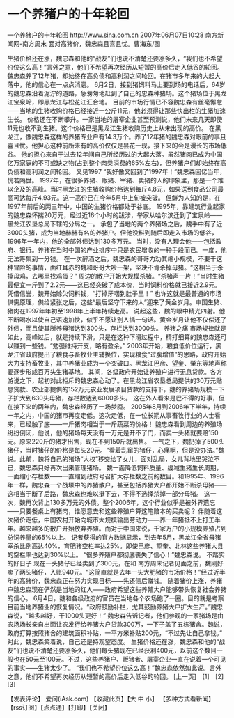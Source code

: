 # 一个养猪户的十年轮回

一个养猪户的十年轮回
http://www.sina.com.cn 2007年06月07日10:28 南方新闻网-南方周末
面对高猪价，魏忠森且喜且忧。曹海东/图

生猪价格还在涨，魏忠森和他的“战友”们也说不清楚还要涨多久，“我们也不希望价位这么高！”言外之意，他们不希望再次经历从短暂的高价后走入低谷的轮回。
魏忠森养了12年猪，却始终在高负债和高利润之间轮回。在猪市多年来的大起大落中，他的信心在一点点消磨。
6月2日，接到猪饲料马上要到场的电话后，64岁的魏忠森沿着泥泞的道路，急匆匆地赶到了自己的忠森种猪场。这个猪场位于黑龙江宝泉岭，即黑龙江与松花江汇合地。
目前的市场行情已不容魏忠森有丝毫懈怠——当地的生猪收购价格已经接近一公斤11元，他必须得让那些快出栏的生猪加速生长。
价格还在不断攀升。一家当地的屠宰企业甚至预测说，他们未来几天即使11元也收不到生猪。这个价格已是黑龙江生猪收购历史上从未出现的高价。
在黑龙江，像魏忠森这样的养猪专业户有14.3万个。养了12年猪的魏忠森对眼前的事且喜且忧。他担心这种前所未有的高价仅仅是昙花一现，接下来的会是漫长的市场低谷。
他的担心来自于过去12年间自己所经历过的大起大落。虽然猪肉已成为中国亿万家庭的不可或缺之物(占到整个肉类消费的65%左右)，但养猪户们却始终在高负债和高利润之间轮回。
又见1997
“我好像又回到了1997年！”魏忠森回忆当年，恍若隔世。
1997年，在很多养猪、贩猪、宰猪、卖猪的人的印象里，那是一个难以企及的高峰。当时黑龙江的生猪收购价格达到每斤4.8元，如果送到食品公司最高可达每斤4.93元。这一高价已在今年5月中上旬被突破。
但鲜为人知的是，在1997年前后的两三年中，中国的生猪价格都处于谷底。
1995年，靠建筑行业起家的魏忠森怀揣20万元，经过近16个小时的跋涉，举家从哈尔滨迁到了宝泉岭——黑龙江农垦总局下辖的分局之一。
承包了当地的两个养猪场之后，魏手中有了近3000头猪，成为当地赫赫有名的养猪户。但他没料到随后即走入市场的低谷，1996年一年内，他的全部外债达到130多万元。
当时，没有人理会他——包括政府、银行。养猪在当时中国的产业排序中只是农民增收的一种手段而已。一度，他无法筹集到一分钱。
在一次醉酒之后，魏忠森的哥哥力劝其缩小规模，不要干这种冒险的事情，面红耳赤的魏和哥哥大吵一架，坚决不肯杀掉母猪。“这相当于杀掉母鸡，去哪里找鸡蛋？”
周边的散户开始大规模杀猪。“杀猪声一片！”当时生猪最便宜一斤到了2.2元——这已经突破了成本价，当时饲料价格就已接近2.9元。
凭借信誉，魏开始赊欠饲料钱，“打掉牙咽到肚子里！”
也许这就是最普通的市场供需原理，供给紧张之后，这些“最后坚守下来的人”迎来了黄金岁月。中国生猪、猪肉在1997年年初至1998年上半年持续走高。
说起这些，魏的眼中精光四射。他不断喝水以使自己语速加快，似乎不愿让别人插一句话。黄金岁月让他不仅偿还了外债，而且使其所养母猪达到300头，存栏达到3000头。
养猪之痛
市场规律就是如此，高峰过后，就是持续下滑。只是在这种下滑过程中，精打细算的魏忠森还可以赚到一些钱。“勉强维持开支，略有盈余。”
2003年开始，粮食低价位运行，黑龙江省政府提出了粮食与畜牧业主辅换位，实现粮食“过腹增值”的思路，政府开始大力支持畜牧业，其中养猪业成为一个突破口。黑龙江巴彦、望奎、肇东等地声称要逐步形成百万头生猪基地。
其间，各级政府开始让养殖户进行无息贷款。各方游说之下，起初对此拒斥的魏忠森心动了。在黑龙江省农垦总局提供的30万元贴息贷款、农业部提供的152万元农业发展项目贷款的支持下，魏的养猪场规模一下子扩大到630头母猪，存栏数达到6000多头。
这在外人看来是巴不得的好事，但在接下来的两年内，魏忠森经历了一场梦魇。
2005年8月到2006年下半年，持续一年之内，中国的猪市再度走低。这次走低，在一位长期从事畜牧行业的人士看来，已经触了底——一斤猪肉相当于一斤蔬菜的价格！
魏忠森看到周边的养殖场纷纷倒闭，他说，他的猪场每天没有一万元是开不了门，而卖一头猪就要赔150元。原来220斤的猪才出售，现在不到150斤就出售。
一气之下，魏扔掉了500头猪仔，当时猪仔的价格是每头20元。“看着乱窜的猪仔，心痛啊，但是没办法。”魏说。此前，魏将自己的猪场“大权”移交给了女儿，面对乱局，女儿背地里哭泣不已，魏忠森只好再次出来管理猪场。
魏一面降低饲料质量、缓减生猪生长周期，一面缩小存栏数——一直缩到政府号召扩大存栏数之前的数目。和1995年、1996年一样，魏忠森一个战壕中的养猪散户，甚至包括养猪大户都开始不断杀母猪——这相当于断了后路，魏忠森也难以挺下去，不得不选择杀掉一部分母猪。
这一次，魏再次背上130多万元的外债。整个2006年，这个行业似乎是被外界遗忘——只要餐桌上有猪肉，谁愿意去和这些养殖户算这笔赔本的买卖呢？
伴随着这次猪价走低，中国农村开始向城市大规模输出劳动力——养一年猪抵不上打工半年。越来越多的散户开始放弃养殖。而对于中国来说，千家万户的小规模养殖占到总饲养量的65%以上。
记者获得的官方数据显示，到去年5月，黑龙江全省母猪宰杀比例高达40%，育肥猪空栏率达25%。即使巴彦、望奎、北林这些养猪大县的空栏率也达到30%以上。
“很多养殖户都彻底丧失了信心！”魏忠森说。
不踏实的好日子
现在一头猪仔已经卖到了300元，在和
南方周末记者见面之前，魏刚好卖了两头猪仔，入账940元。“这简直就是去年一头大肥猪的市场价格！”经过近半年的高猪价，魏忠森正在努力实现目标——先还债后赚钱。
随着猪价上涨，养猪户魏忠森现在俨然是当地的红人——政府希望这些养殖大户能够带头恢复社会养猪的信心。
6月4日，魏和各级政府的官员在当地各个农场跑了一圈。目的就是考察目前当地养猪业的恢复情况。“政府鼓励补栏，尤其鼓励养猪大户扩大生产。”魏忠森说，“越多越好，干1000头更好！”
魏忠森告诉记者，他们参观的一家猪场是由农场场长亲自出面让农发行给养猪大户贷款300万，一下子盖了五栋猪舍。魏说，政府打算按照猪舍的建筑面积补贴，一平方米补贴200元，“不过先让自己拿钱。”
对此，魏忠森笑着说，自己还是持观望态度。
生猪价格还在涨，魏忠森和他的“战友”们也说不清楚还要涨多久，他们每头猪现在已经获利400元，以前这个数目一般也在50元至100元。不过，这些养猪户、贩猪者、屠宰企业一直在说着一个可见的事实——生猪太少了。
“我们也不希望价位这么高！”魏忠森依然如此说。言外之意，他们不希望再次经历从短暂的高价后走入低谷的轮回。
[上一页]　[1]　[2]　[3]

【发表评论】
爱问(iAsk.com)
【收藏此页】【大 中 小】 【多种方式看新闻】 【rss订阅】【点点通】【打印】【关闭】

